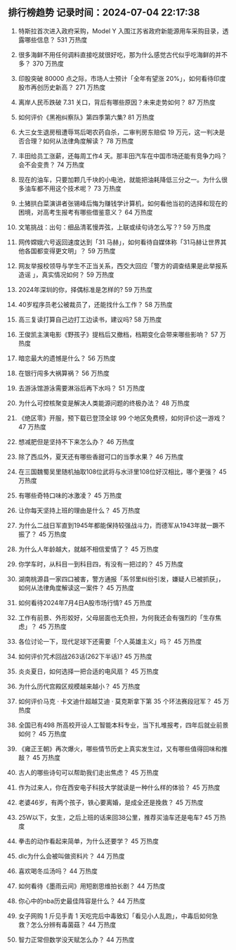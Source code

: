 
## 排行榜趋势 记录时间：2024-07-04 22:17:38
  
  1. 特斯拉首次进入政府采购，Model Y 入围江苏省政府新能源用车采购目录，透露哪些信息？ 531 万热度
    
  2. 很多海鲜不用任何调料直接吃就很好吃，那为什么感觉古代似乎吃海鲜的并不多？ 370 万热度
    
  3. 印股突破 80000 点之际，市场人士预计「全年有望涨 20%」，如何看待印度股市再创历史新高？ 271 万热度
    
  4. 离岸人民币跌破 7.31 关口，背后有哪些原因？未来走势如何？ 87 万热度
    
  5. 如何评价《黑袍纠察队》第四季第六集? 81 万热度
    
  6. 大三女生退房租遭辱骂后喝农药自杀，二审判房东赔偿 19 万元，这一判决是否合理？如何从法律角度解读？ 78 万热度
    
  7. 丰田给员工涨薪，还每周工作4 天。那丰田汽车在中国市场还能有竞争力吗？会不会变贵？ 74 万热度
    
  8. 现在的油车，只要加颗几千块的小电池，就能把油耗降低三分之一。为什么很多油车都不用这个技术呢？ 73 万热度
    
  9. 土猪拱白菜演讲者张锡峰后悔为赚钱学计算机，如何看他当初的选择和现在的困境，对高考生报考有哪些借鉴意义？ 64 万热度
    
  10. 文笔挑战：出句：细品清茗慢弄弦，上联或续句诗怎么写？​? 59 万热度
    
  11. 网传嫦娥六号返回速度达到「31 马赫」，如何看待自媒体称「31马赫让世界其他各国都变得更文明」？ 59 万热度
    
  12. 网友举报校领导与学生不正当关系，西交大回应「警方的调查结果是此举报系造谣 」，真实情况如何？ 59 万热度
    
  13. 2024年深圳的你，择偶标准是怎样的? 59 万热度
    
  14. 40岁程序员老公被裁员了，还能找什么工作？ 58 万热度
    
  15. 高三复读打算自己边打工边读书，建议吗? 58 万热度
    
  16. 王俊凯主演电影《野孩子》提档后又撤档，档期变化会带来哪些影响？ 57 万热度
    
  17. 暗恋最大的遗憾是什么？ 56 万热度
    
  18. 在银行闯多大祸算祸？ 56 万热度
    
  19. 去游泳馆游泳需要淋浴后再下水吗？ 51 万热度
    
  20. 为什么可控核聚变是解决人类能源问题的终极办法？ 48 万热度
    
  21. 《绝区零》开服，预下载已登顶全球 99 个地区免费榜，如何评价这一游戏？ 47 万热度
    
  22. 想减肥但是坚持不下来怎么办？ 46 万热度
    
  23. 除了西瓜外，夏天还有哪些香甜可口的当季水果？ 46 万热度
    
  24. 在三国魏蜀吴里随机抽取108位武将与水浒里108位好汉相比，哪个更强？ 45 万热度
    
  25. 有哪些奇特口味的冰激凌？ 45 万热度
    
  26. 让你每天坚持上班的理由是什么？ 45 万热度
    
  27. 为什么二战日军直到1945年都能保持较强战斗力，而德军从1943年就一蹶不振了？ 45 万热度
    
  28. 为什么人年龄越大，就越不相信爱情了？ 45 万热度
    
  29. 你学车时，从科目一到科目四，有没有一把过的？ 45 万热度
    
  30. 湖南桃源县一家四口被害，警方通报「系邻里纠纷引发，嫌疑人已被抓获」，如何从法律角度解读这一案件？ 45 万热度
    
  31. 如何看待2024年7月4日A股市场行情? 45 万热度
    
  32. 工作有前景、外形姣好，父母层面也无负担，为何我还会有强烈的「生存焦虑」？ 45 万热度
    
  33. 各位讨论一下，现代足球下还需要「个人英雄主义」吗？ 45 万热度
    
  34. 如何评价咒术回战263话(262下半话)? 45 万热度
    
  35. 炎炎夏日，如何选择一把合适的电风扇？ 45 万热度
    
  36. 为什么历代宫殿区规模越来越小？ 45 万热度
    
  37. 如何评价马克 · 卡文迪什超越艾迪 · 莫克斯拿下第 35 个环法赛段冠军？ 45 万热度
    
  38. 全国已有498 所高校开设人工智能本科专业，当下扎堆报考，四年后就业前景如何？ 45 万热度
    
  39. 《雍正王朝》再次爆火，哪些情节历史上真实发生过，又有哪些值得回味和推敲？ 45 万热度
    
  40. 古人的哪些诗句可以帮助我们走出焦虑？ 45 万热度
    
  41. 作为过来人，你在西安电子科技大学就读是一种什么样的体验？ 45 万热度
    
  42. 老婆46岁，有两个孩子，铁心要离婚，是成全还是挽救？ 45 万热度
    
  43. 25W以下，女生，之后上班的话来回38公里，推荐买油车还是电车? 45 万热度
    
  44. 拳击的动作看起来简单，为什么还要学？ 45 万热度
    
  45. dlc为什么会被叫做资料片？ 44 万热度
    
  46. 喜欢喝冬瓜汤吗？ 44 万热度
    
  47. 如何看待《墨雨云间》用短剧思维拍长剧？ 44 万热度
    
  48. 你心中的nba历史最佳阵容是什么？ 44 万热度
    
  49. 女子网购 1 斤见手青 1 天吃完后中毒致幻「看见小人乱跑」，中毒后如何急救？怎么分辨有毒菌菇？ 44 万热度
    
  50. 智力正常但数学没天赋怎么办？ 44 万热度
    